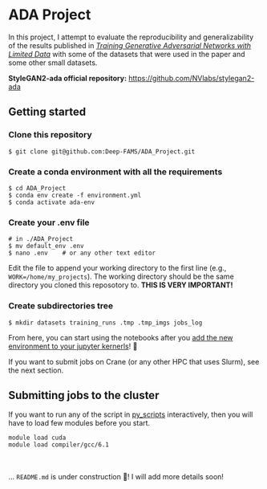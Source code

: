 # ADA Project

In this project, I attempt to evaluate the reproducibility and generalizability of the results published in *[Training Generative Adversarial Networks with Limited Data](https://arxiv.org/abs/2006.06676)* with some of the datasets that were used in the paper and some other small datasets.

**StyleGAN2-ada official repository:** https://github.com/NVlabs/stylegan2-ada


## Getting started
### Clone this repository
```shell
$ git clone git@github.com:Deep-FAMS/ADA_Project.git
```
### Create a conda environment with all the requirements
```shell
$ cd ADA_Project
$ conda env create -f environment.yml
$ conda activate ada-env
```

### Create your .env file
```shell
# in ./ADA_Project
$ mv default_env .env
$ nano .env    # or any other text editor
```
Edit the file to append your working directory to the first line (e.g., `WORK=/home/my_projects`). The working directory should be the same directory you cloned this reposotory to. **THIS IS VERY IMPORTANT!**


### Create subdirectories tree
```shell
$ mkdir datasets training_runs .tmp .tmp_imgs jobs_log 
```

From here, you can start using the notebooks after you [add the new environment to your jupyter kernerls](https://ipython.readthedocs.io/en/stable/install/kernel_install.html#kernels-for-different-environments)! :tada:

If you want to submit jobs on Crane (or any other HPC that uses Slurm), see the next section.


## Submitting jobs to the cluster
If you want to run any of the script in [py_scripts](./py_scripts) interactively, then you will have to load few modules before you start.
```shell
module load cuda
module load compiler/gcc/6.1
```

<br></br>
... `README.md` is under construction 👷‍! I will add more details soon!

